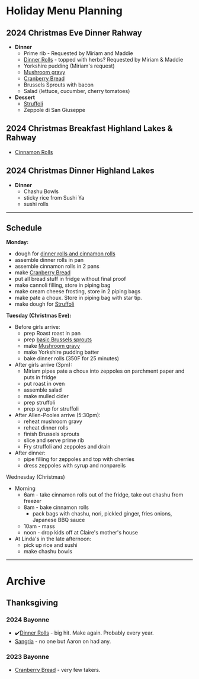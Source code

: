 # Holiday Menu Planning

## 2024 Christmas Eve Dinner Rahway

- **Dinner**
	- Prime rib - Requested by Miriam and Maddie
	- [Dinner Rolls](./Recipes/Sourdough/Sourdough-Hawaiian-Rolls.html) - topped with herbs? Requested by Miriam & Maddie
	- Yorkshire pudding (Miriam's request)
	- [Mushroom gravy](https://www.seriouseats.com/mushroom-gravy-sauce-recipe)
	- [Cranberry Bread](./Recipes/Cranberry-Bread.html)
	- Brussels Sprouts with bacon
	- Salad (lettuce, cucumber, cherry tomatoes)
- **Dessert**
	- [Struffoli](./Recipes/Struffoli.html)
	- Zeppole di San Giuseppe

## 2024 Christmas Breakfast Highland Lakes & Rahway

- [Cinnamon Rolls](./Recipes/Sourdough/Cinnamon-Rolls.html)

## 2024 Christmas Dinner Highland Lakes
- **Dinner**
	- Chashu Bowls 
	- sticky rice from Sushi Ya
 	- sushi rolls

---

## Schedule

**Monday:**
- dough for [dinner rolls and cinnamon rolls](./Recipes/Sourdough/Cinnamon-Rolls.html)
- assemble dinner rolls in pan
- assemble cinnamon rolls in 2 pans
- make [Cranberry Bread](./Recipes/Cranberry-Bread.html)
- put all bread stuff in fridge without final proof
- make cannoli filling, store in piping bag
- make cream cheese frosting, store in 2 piping bags
- make pate a choux. Store in piping bag with star tip.
- make dough for [Struffoli](./Recipes/Struffoli.html)

**Tuesday (Christmas Eve):**
- Before girls arrive:
  - prep Roast roast in pan
  - prep [basic Brussels sprouts](./Recipes/Brussles-Sprouts-with-Bacon-and-Blue.html)
  - make [Mushroom gravy](https://www.seriouseats.com/mushroom-gravy-sauce-recipe)
  - make Yorkshire pudding batter
  - bake dinner rolls (350F for 25 minutes)
- After girls arrive (3pm):
  - Miriam pipes pate a choux into zeppoles on parchment paper and puts in fridge
  - put roast in oven
  - assemble salad
  - make mulled cider
  - prep struffoli
  - prep syrup for struffoli
- After Allen-Pooles arrive (5:30pm):
  - reheat mushroom gravy
  - reheat dinner rolls
  - finish Brussels sprouts
  - slice and serve prime rib
  - Fry struffoli and zeppoles and drain
- After dinner:
  - pipe filling for zeppoles and top with cherries
  - dress zeppoles with syrup and nonpareils 

Wednesday (Christmas)
- Morning
  - 6am - take cinnamon rolls out of the fridge, take out chashu from freezer
  - 8am - bake cinnamon rolls
    - pack bags with chashu, nori, pickled ginger, fries onions, Japanese BBQ sauce
  - 10am - mass
  - noon - drop kids off at Claire's mother's house
- At Linda's in the late afternoon:
  - pick up rice and sushi
  - make chashu bowls

---

# Archive

## Thanksgiving

### 2024 Bayonne
- ✔️[Dinner Rolls](./Recipes/Sourdough/Sourdough-Hawaiian-Rolls.html) - big hit. Make again. Probably every year.
- [Sangria](./Recipes/cocktails/Sangria.html) - no one but Aaron on had any.

### 2023 Bayonne
- [Cranberry Bread](./Recipes/Cranberry-Bread.html) - very few takers.
